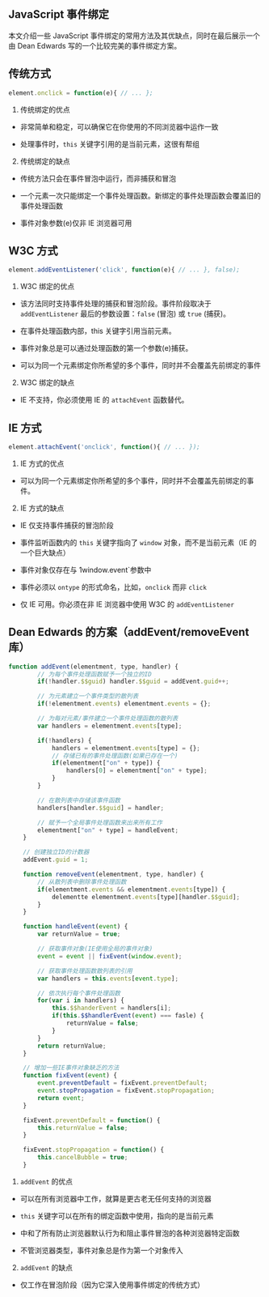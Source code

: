 ## JavaScript 事件绑定

本文介绍一些 JavaScript 事件绑定的常用方法及其优缺点，同时在最后展示一个由 Dean Edwards 写的一个比较完美的事件绑定方案。

## 传统方式

```javascript
element.onclick = function(e){ // ... };
```

1. 传统绑定的优点

- 非常简单和稳定，可以确保它在你使用的不同浏览器中运作一致

- 处理事件时，`this` 关键字引用的是当前元素，这很有帮组

2. 传统绑定的缺点

- 传统方法只会在事件冒泡中运行，而非捕获和冒泡

- 一个元素一次只能绑定一个事件处理函数。新绑定的事件处理函数会覆盖旧的事件处理函数

- 事件对象参数(e)仅非 IE 浏览器可用

## W3C 方式

```javascript
element.addEventListener('click', function(e){ // ... }, false);
```

1. W3C 绑定的优点

- 该方法同时支持事件处理的捕获和冒泡阶段。事件阶段取决于 `addEventListener` 最后的参数设置：`false` (冒泡) 或 `true` (捕获)。

- 在事件处理函数内部，this 关键字引用当前元素。

- 事件对象总是可以通过处理函数的第一个参数(e)捕获。

- 可以为同一个元素绑定你所希望的多个事件，同时并不会覆盖先前绑定的事件

2. W3C 绑定的缺点

- IE 不支持，你必须使用 IE 的 `attachEvent` 函数替代。

## IE 方式

```javascript
element.attachEvent('onclick', function(){ // ... });
```

1. IE 方式的优点

- 可以为同一个元素绑定你所希望的多个事件，同时并不会覆盖先前绑定的事件。

2. IE 方式的缺点

- IE 仅支持事件捕获的冒泡阶段

- 事件监听函数内的 `this` 关键字指向了 `window` 对象，而不是当前元素（IE 的一个巨大缺点）

- 事件对象仅存在与 1window.event`参数中

- 事件必须以 `ontype` 的形式命名，比如，`onclick` 而非 `click`

- 仅 IE 可用。你必须在非 IE 浏览器中使用 W3C 的 `addEventListener`

## Dean Edwards 的方案（addEvent/removeEvent 库）

```javascript
function addEvent(elementment, type, handler) {
        // 为每个事件处理函数赋予一个独立的ID
        if(!handler.$$guid) handler.$$guid = addEvent.guid++;

        // 为元素建立一个事件类型的散列表
        if(!elementment.events) elementment.events = {};

        // 为每对元素/事件建立一个事件处理函数的散列表
        var handlers = elementment.events[type];

        if(!handlers) {
            handlers = elementment.events[type] = {};
            // 存储已有的事件处理函数(如果已存在一个)
            if(elementment["on" + type]) {
                handlers[0] = elementment["on" + type];
            }
        }

        // 在散列表中存储该事件函数
        handlers[handler.$$guid] = handler;

        // 赋予一个全局事件处理函数来出来所有工作
        elementment["on" + type] = handleEvent;
    }

    // 创建独立ID的计数器
    addEvent.guid = 1;

    function removeEvent(elementment, type, handler) {
        // 从散列表中删除事件处理函数
        if(elementment.events && elementment.events[type]) {
            delementte elementment.events[type][handler.$$guid];
        }
    }

    function handleEvent(event) {
        var returnValue = true;

        // 获取事件对象(IE使用全局的事件对象)
        event = event || fixEvent(window.event);

        // 获取事件处理函数散列表的引用
        var handlers = this.events[event.type];

        // 依次执行每个事件处理函数
        for(var i in handlers) {
            this.$$handerEvent = handlers[i];
            if(this.$$handlerEvent(event) === fasle) {
                returnValue = false;
            }
        }
        return returnValue;
    }

    // 增加一些IE事件对象缺乏的方法
    function fixEvent(event) {
        event.preventDefault = fixEvent.preventDefault;
        event.stopPropagation = fixEvent.stopPropagation;
        return event;
    }

    fixEvent.preventDefault = function() {
        this.returnValue = false;
    }

    fixEvent.stopPropagation = function() {
        this.cancelBubble = true;
    }
```

1. `addEvent` 的优点

- 可以在所有浏览器中工作，就算是更古老无任何支持的浏览器

- `this` 关键字可以在所有的绑定函数中使用，指向的是当前元素

- 中和了所有防止浏览器默认行为和阻止事件冒泡的各种浏览器特定函数

- 不管浏览器类型，事件对象总是作为第一个对象传入

2. `addEvent` 的缺点

- 仅工作在冒泡阶段（因为它深入使用事件绑定的传统方式）
